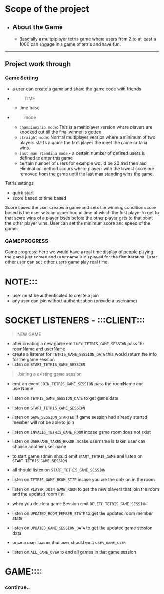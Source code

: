 # Scope of the project

- ## About the Game
  - Bascially a multpiplayer tetris game where users from 2 to at least a 1000 can engage in a game of tetris and have fun. 

___ 

## Project work through


 ### Game Setting
  - a user can create a game and share the game code with friends
  - > TIME 
    - time base 
  - > mode
      - `championShip mode`: This is a multiplayer version where players are knocked out till the final winner is gotten. 
      - `straight mode`: Normal multiplayer version where a minimum of two players starts a game the first player the meet the game critaria wins. 
      - `last man standing mode` - a certain number of defined users is defined to enter this game
      - certain number of users for example would be 20 and then and elimination method occurs where players with the lowest score are removed from the game until the last man standing wins the game.

Tetris settings 
  - quick start 
  - score based or time based

Score based the user creates a game and sets the winning condition score based is the user sets an upper bound time at which the first player to get to that score wins of a player loses before the other player gets to that point the other player wins. User can set the minimum score and speed of the game.   
### GAME PROGRESS
   Game progress: Here we would have a real time display of people playing the game just scores and user name is displayed for the first iteration. Later other user can see other users game play real time.

  # NOTE:::
   -  user must be authenticated to create a join
   - any user can join without authentication (provide a username)


  # SOCKET LISTENERS - :::CLIENT:::
   > NEW GAME
   - after creating a new game emit `NEW_TETRIS_GAME_SESSION` pass the roomName and userName
   - create a listener for `TETRIS_GAME_SESSION_DATA` this would return the info for the game session
   - listen on `START_TETRIS_GAME_SESSION`

   > Joining a existing game session
   - emit an event `JOIN_TETRIS_GAME_SESSION` pass the roomName and userName
   - listen on `TETRIS_GAME_SESSION_DATA` to get game data
   - listen on `START_TETRIS_GAME_SESSION`

   - listen on `GAME_SESSION_STARTED` if game session had already started member will not be able to join

   - listen on `INVALID_TETRIS_GAME_ROOM` incase game room does not exist
   - listen on `USERNAME_TAKEN_ERROR` incase username is taken user can choose another user name

   - to start game admin should emit `START_TETRIS_GAME` and listen on `START_TETRIS_GAME_SESSION`
   - all should listen on `START_TETRIS_GAME_SESSION`
   - listen on `TETRIS_GAME_ROOM_SIZE` incase you are the only on in the room
   - listen on `PLAYER_JOIN_GAME_ROOM` to get the new players that join the room and the updated room list

   - when you delete a game Session emit `DELETE_TETRIS_GAME_SESSION` 
   - listen on `UPDATED_ROOM_MEMBER_STATE` to get the updated room member state
   - listen on `UPDATED_GAME_SESSION_DATA` to get the updated game session data

   - once a user looses that user should emit `USER_GAME_OVER` 
   - listen on `ALL_GAME_OVER` to end all games in that game session
   

  # GAME::::
   ### continue..
